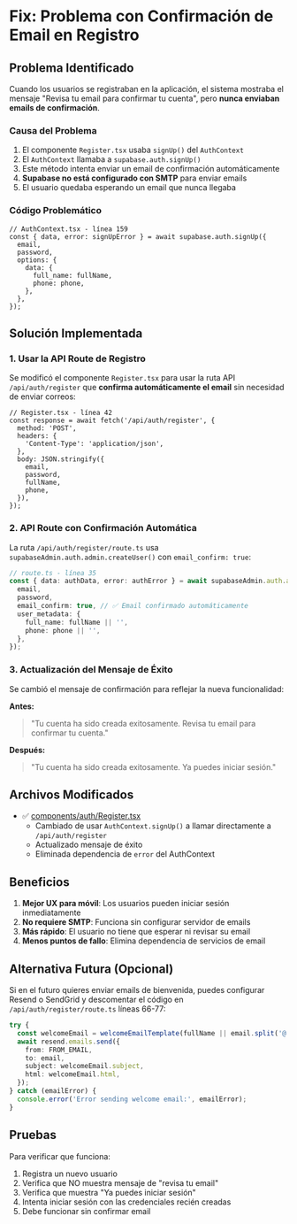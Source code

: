 # Fix: Problema con Confirmación de Email en Registro

## Problema Identificado

Cuando los usuarios se registraban en la aplicación, el sistema mostraba el mensaje "Revisa tu email para confirmar tu cuenta", pero **nunca enviaban emails de confirmación**.

### Causa del Problema

1. El componente `Register.tsx` usaba `signUp()` del `AuthContext`
2. El `AuthContext` llamaba a `supabase.auth.signUp()`
3. Este método intenta enviar un email de confirmación automáticamente
4. **Supabase no está configurado con SMTP** para enviar emails
5. El usuario quedaba esperando un email que nunca llegaba

### Código Problemático

```tsx
// AuthContext.tsx - línea 159
const { data, error: signUpError } = await supabase.auth.signUp({
  email,
  password,
  options: {
    data: {
      full_name: fullName,
      phone: phone,
    },
  },
});
```

## Solución Implementada

### 1. Usar la API Route de Registro

Se modificó el componente `Register.tsx` para usar la ruta API `/api/auth/register` que **confirma automáticamente el email** sin necesidad de enviar correos:

```tsx
// Register.tsx - línea 42
const response = await fetch('/api/auth/register', {
  method: 'POST',
  headers: {
    'Content-Type': 'application/json',
  },
  body: JSON.stringify({
    email,
    password,
    fullName,
    phone,
  }),
});
```

### 2. API Route con Confirmación Automática

La ruta `/api/auth/register/route.ts` usa `supabaseAdmin.auth.admin.createUser()` con `email_confirm: true`:

```ts
// route.ts - línea 35
const { data: authData, error: authError } = await supabaseAdmin.auth.admin.createUser({
  email,
  password,
  email_confirm: true, // ✅ Email confirmado automáticamente
  user_metadata: {
    full_name: fullName || '',
    phone: phone || '',
  },
});
```

### 3. Actualización del Mensaje de Éxito

Se cambió el mensaje de confirmación para reflejar la nueva funcionalidad:

**Antes:**

> "Tu cuenta ha sido creada exitosamente. Revisa tu email para confirmar tu cuenta."

**Después:**

> "Tu cuenta ha sido creada exitosamente. Ya puedes iniciar sesión."

## Archivos Modificados

- ✅ [components/auth/Register.tsx](../components/auth/Register.tsx)
  - Cambiado de usar `AuthContext.signUp()` a llamar directamente a `/api/auth/register`
  - Actualizado mensaje de éxito
  - Eliminada dependencia de `error` del AuthContext

## Beneficios

1. **Mejor UX para móvil**: Los usuarios pueden iniciar sesión inmediatamente
2. **No requiere SMTP**: Funciona sin configurar servidor de emails
3. **Más rápido**: El usuario no tiene que esperar ni revisar su email
4. **Menos puntos de fallo**: Elimina dependencia de servicios de email

## Alternativa Futura (Opcional)

Si en el futuro quieres enviar emails de bienvenida, puedes configurar Resend o SendGrid y descomentar el código en `/api/auth/register/route.ts` líneas 66-77:

```ts
try {
  const welcomeEmail = welcomeEmailTemplate(fullName || email.split('@')[0]);
  await resend.emails.send({
    from: FROM_EMAIL,
    to: email,
    subject: welcomeEmail.subject,
    html: welcomeEmail.html,
  });
} catch (emailError) {
  console.error('Error sending welcome email:', emailError);
}
```

## Pruebas

Para verificar que funciona:

1. Registra un nuevo usuario
2. Verifica que NO muestra mensaje de "revisa tu email"
3. Verifica que muestra "Ya puedes iniciar sesión"
4. Intenta iniciar sesión con las credenciales recién creadas
5. Debe funcionar sin confirmar email
